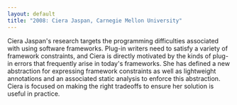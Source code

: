 ```yaml
---
layout: default
title: "2008: Ciera Jaspan, Carnegie Mellon University"
---
```

Ciera Jaspan's research targets the programming difficulties
associated with using software frameworks. Plug-in writers need to
satisfy a variety of framework constraints, and Ciera is directly
motivated by the kinds of plug-in errors that frequently arise in
today's frameworks. She has defined a new abstraction for
expressing framework constraints as well as lightweight annotations
and an associated static analysis to enforce this abstraction.
Ciera is focused on making the right tradeoffs to ensure her
solution is useful in practice.
